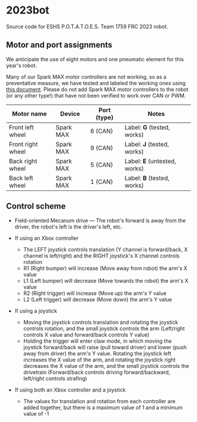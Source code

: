 # 2023bot
Source code for ESHS P.O.T.A.T.O.E.S. Team 1759 FRC 2023 robot.

## Motor and port assignments

We anticipate the use of eight motors and one pneumatic element for this year's
robot.

Many of our Spark MAX motor controllers are not working, so as a preventative
measure, we have tested and labeled the working ones using [this document](https://docs.google.com/spreadsheets/d/1GVH6_3GqdCZB0zrcatGYz_2MCnv6uKWJbg4vYoOikac/edit#gid=0).
Please do not add Spark MAX motor controllers to the robot (or any other type!)
that have not been verified to work over CAN or PWM.

| Motor name | Device | Port (type) | Notes |
| --- | --- | --- | --- |
| Front left wheel | Spark MAX | 6 (CAN) | Label: **G** (tested, works) |
| Front right wheel | Spark MAX | 9 (CAN) | Label: **J** (tested, works) |
| Back right wheel | Spark MAX | 5 (CAN) | Label: **E** (untested, works) |
| Back left wheel | Spark MAX | 1 (CAN) | Label: **B** (tested, works) |

## Control scheme
- Field-oriented Mecanum drive — The robot's forward is away from the driver,
  the robot's left is the driver's left, etc.

- If using an Xbox controller 

  - The LEFT joystick controls translation (Y channel is forward/back, X channel is left/right) and the RIGHT joystick's X channel controls
    rotation
  - R1 (Right bumper) will increase (Move away from robot) the arm's X value
  - L1 (Left bumper) will decrease (Move towards the robot) the arm's X value
  - R2 (Right trigger) will increase (Move up) the arm's Y value
  - L2 (Left trigger) will decrease (Move down) the arm's Y value

- If using a joystick

  - Moving the joystick controls translation and rotating the joystick controls
    rotation, and the small joystick controls the arm (Left/right controls X
    value and forward/back controls Y value)
  - Holding the trigger will enter claw mode, in which moving the joystick
    forward/back will raise (pull toward driver) and lower (push away from
    driver) the arm's Y value. Rotating the joystick left increases the X value
    of the arm, and rotating the joystick right decreases the X value of the
    arm, and the small joystick controls the drivetrain (Forward/back controls
    driving forward/backward, left/right controls strafing)

- If using both an Xbox controller and a joystick

  - The values for translation and rotation from each controller are added
    together, but there is a maximum value of 1 and a minimum value of -1  